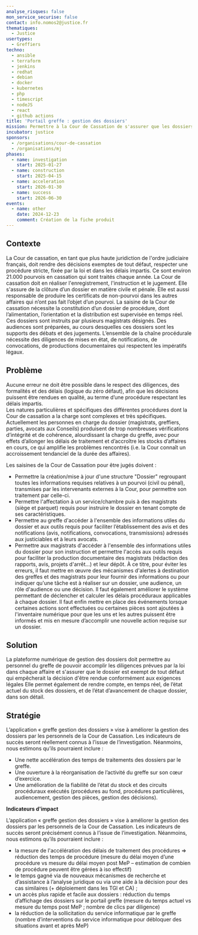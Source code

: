 ```yaml
---
analyse_risques: false
mon_service_securise: false
contact: info.nomos2@justice.fr
thematiques:
  - Justice
usertypes:
  - Greffiers
techno:
  - ansible
  - terraform
  - jenkins
  - redhat
  - debian
  - docker
  - kubernetes
  - php
  - timescript
  - nodeJS
  - react
  - github actions
title: 'Portail greffe : gestion des dossiers'
mission: Permettre à la Cour de Cassation de s'assurer que les dossiers ouverts et qui vont être jugés sont correctement initiés, orientés, distribués, instruits et rendus par les magistrats et greffiers désignés
incubator: justice
sponsors:
  - /organisations/cour-de-cassation
  - /organisations/mj
phases:
  - name: investigation
    start: 2025-01-27
  - name: construction
    start: 2025-04-15
  - name: acceleration
    start: 2026-01-30
  - name: success
    start: 2026-06-30
events:
  - name: other
    date: 2024-12-23
    comment: Création de la fiche produit
---
```

## Contexte

La Cour de cassation, en tant que plus haute juridiction de l'ordre judiciaire français, doit rendre des décisions exemptes de tout défaut, respecter une procédure stricte, fixée par la loi et dans les délais impartis. 
Ce sont environ 21.000 pourvois en cassation qui sont traités chaque année. 
La Cour de cassation doit en réaliser l'enregistrement, l'instruction et le jugement. Elle s'assure de la clôture d’un dossier en matière civile et pénale. Elle est aussi responsable de produire les certificats de non-pourvoi dans les autres affaires qui n’ont pas fait l’objet d’un pourvoi.
La saisine de la Cour de cassation nécessite la constitution d’un dossier de procédure, dont l’alimentation, l’orientation et la distribution est supervisée en temps réel. Ces dossiers sont instruits par plusieurs magistrats désignés. Des audiences sont préparées, au cours desquelles ces dossiers sont les supports des débats et des jugements. L’ensemble de la chaîne procédurale nécessite des diligences de mises en état, de notifications, de convocations, de productions documentaires qui respectent les impératifs légaux.


## Problème

Aucune erreur ne doit être possible dans le respect des diligences, des formalités et des délais (logique du zéro défaut), afin que les décisions puissent être rendues en qualité, au terme d’une procédure respectant les délais impartis.   
Les natures particulières et spécifiques des différentes procédures dont la Cour de cassation a la charge sont complexes et très spécifiques. Actuellement les personnes en charge du dossier (magistrats, greffiers, parties, avocats aux Conseils) produisent de trop nombreuses vérifications d’intégrité et de cohérence, alourdissant la charge du greffe, avec pour effets d’allonger les délais de traitement et d’accroître les stocks d’affaires en cours, ce qui amplifie les problèmes rencontrés (i.e. la Cour connaît un accroissement tendanciel de la durée des affaires).

Les saisines de la Cour de Cassation pour être jugés doivent : 
- Permettre la création/mise à jour d'une structure "Dossier" regroupant toutes les informations requises relatives à un pourvoi (civil ou pénal), transmises par les intervenants externes à la Cour, pour permettre son traitement par celle-ci.
- Permettre l'affectation à un service/chambre puis à des magistrats (siège et parquet) requis pour instruire le dossier en tenant compte de ses caractéristiques.
- Permettre au greffe d'accéder à l'ensemble des informations utiles du dossier et aux outils requis pour faciliter l’établissement des avis et des notifications (avis, notifications, convocations, transmissions) adressés aux justiciables et à leurs avocats. 
- Permettre aux magistrats d'accéder à l'ensemble des informations utiles du dossier pour son instruction et permettre l'accès aux outils requis pour faciliter la production documentaire des magistrats (rédaction des rapports, avis, projets d'arrêt…) et leur dépôt. 
À ce titre, pour éviter les erreurs, il faut mettre en œuvre des mécanismes d'alertes à destination des greffes et des magistrats pour leur fournir des informations ou pour indiquer qu'une tâche est à réaliser sur un dossier, une audience, un rôle d'audience ou une décision. Il faut également améliorer le système permettant de déclencher et calculer les délais procéduraux applicables à chaque dossier. Il faut enfin mettre en place des événements lorsque certaines actions sont effectuées ou certaines pièces sont ajoutées à l'inventaire numérique pour que les uns et les autres puissent être informés et mis en mesure d’accomplir une nouvelle action requise sur un dossier. 


## Solution

La plateforme numérique de gestion des dossiers doit permettre au personnel du greffe de pouvoir accomplir les diligences prévues par la loi dans chaque affaire et s'assurer que le dossier est exempt de tout défaut qui empêcherait la décision d'être rendue conformément aux exigences légales
Elle permet également de rendre compte, en temps réel, de l’état actuel du stock des dossiers, et de l’état d’avancement de chaque dossier, dans son détail. 

## Stratégie

L’application « greffe gestion des dossiers » vise à améliorer la gestion des dossiers par les personnels de la Cour de Cassation. Les indicateurs de succès seront réellement connus à l’issue de l’investigation. Néanmoins, nous estimons qu’ils pourraient inclure : 
- Une nette accélération des temps de traitements des dossiers par le greffe.
- Une ouverture à la réorganisation de l’activité du greffe sur son cœur d’exercice.
- Une amélioration de la fiabilité de l’état du stock et des circuits procéduraux exécutés (procédures au fond, procédures particulières, audiencement, gestion des pièces, gestion des décisions).

**Indicateurs d'impact**

L’application « greffe gestion des dossiers » vise à améliorer la gestion des dossiers par les personnels de la Cour de Cassation. Les indicateurs de succès seront précisément connus à l’issue de l’investigation.
Néanmoins, nous estimons qu’ils pourraient inclure :
- la mesure de l'accélération des délais de traitement des procédures => réduction des temps de procédure (mesure du délai moyen d’une procédure vs mesure du délai moyen post MeP – estimation de combien de procédure peuvent être gérées à iso effectif)
- le temps gagné via de nouveaux mécanismes de recherche et d’assistance à l’analyse juridique ou via une aide à la décision pour des cas similaires (+ déploiement dans les TGI et CA) ;
- un accès plus rapide et facile aux dossiers : réduction du temps d’affichage des dossiers sur le portail greffe (mesure du temps actuel vs mesure du temps post MeP ; nombre de clics par diligence)
- la réduction de la sollicitation du service informatique par le greffe (nombre d’interventions du service informatique pour débloquer des situations avant et après MeP)
